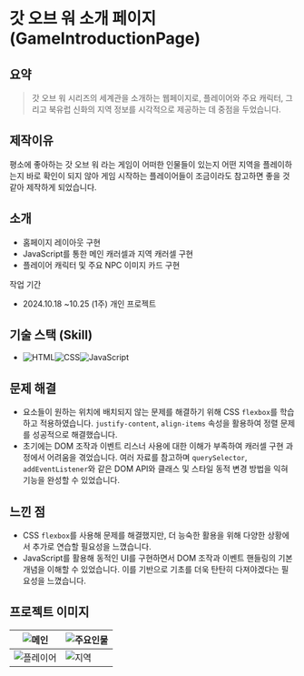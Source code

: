# 갓 오브 워 소개 페이지 (GameIntroductionPage)
## 요약
> 갓 오브 워 시리즈의 세계관을 소개하는 웹페이지로, 플레이어와 주요 캐릭터, 그리고 북유럽 신화의 지역 정보를 시각적으로 제공하는 데 중점을 두었습니다.

## 제작이유
평소에 좋아하는 갓 오브 워 라는 게임이 어떠한 인물들이 있는지 어떤 지역을 플레이하는지 바로 확인이 되지 않아 게임 시작하는 플레이어들이 
조금이라도 참고하면 좋을 것 같아 제작하게 되었습니다.

## 소개
- 홈페이지 레이아웃 구현
- JavaScript를 통한 메인 캐러셀과 지역 캐러셀 구현
- 플레이어 캐릭터 및 주요 NPC 이미지 카드 구현

작업 기간
- 2024.10.18 ~10.25 (1주)
개인 프로젝트

## 기술 스택 (Skill)
 - ![HTML](https://img.shields.io/badge/HTML-E34F26?style=for-the-badge&logo=html5&logoColor=white)![CSS](https://img.shields.io/badge/CSS-1572B6?style=for-the-badge&logo=css3&logoColor=white)![JavaScript](https://img.shields.io/badge/JavaScript-F7DF1E?style=for-the-badge&logo=javascript&logoColor=black)


## 문제 해결
- 요소들이 원하는 위치에 배치되지 않는 문제를 해결하기 위해 CSS `flexbox`를 학습하고 적용하였습니다. `justify-content`, `align-items` 속성을 활용하여 정렬 문제를 성공적으로 해결했습니다.
- 초기에는 DOM 조작과 이벤트 리스너 사용에 대한 이해가 부족하여 캐러셀 구현 과정에서 어려움을 겪었습니다. 여러 자료를 참고하며 `querySelector`, `addEventListener`와 같은 DOM API와 클래스 및 스타일 동적 변경 방법을 익혀 기능을 완성할 수 있었습니다.

## 느낀 점
- CSS `flexbox`를 사용해 문제를 해결했지만, 더 능숙한 활용을 위해 다양한 상황에서 추가로 연습할 필요성을 느꼈습니다.
- JavaScript를 활용해 동적인 UI를 구현하면서 DOM 조작과 이벤트 핸들링의 기본 개념을 이해할 수 있었습니다. 이를 기반으로 기초를 더욱 탄탄히 다져야겠다는 필요성을 느꼈습니다.

## 프로젝트 이미지

| ![메인](https://github.com/user-attachments/assets/f0dc48a1-e31a-4cfe-874b-83bdd25b4504) | ![주요인물](https://github.com/user-attachments/assets/a88348e5-6204-4ada-828a-351edf205f58) |
|----------------------|---------------------|
| ![플레이어](https://github.com/user-attachments/assets/f1a8f75d-2d65-444e-8375-6a64b12dad5c)   | ![지역](https://github.com/user-attachments/assets/f2588662-76c2-498b-89da-f0129a18d319)   |
